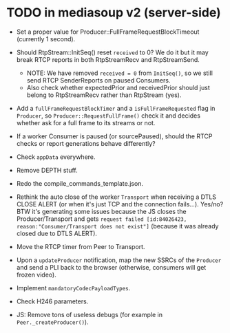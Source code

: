 # TODO in mediasoup v2 (server-side)

* Set a proper value for Producer::FullFrameRequestBlockTimeout (currently 1 second).

* Should RtpStream::InitSeq() reset `received` to 0? We do it but it may break RTCP reports in both RtpStreamRecv and RtpStreamSend.
  - NOTE: We have removed `received = 0` from `InitSeq()`, so we still send RTCP SenderReports on paused Consumers.
  - Also check whether expectedPrior and receivedPrior should just belong to RtpStreamRecv rather than RtpStream (yes).

* Add a `fullFrameRequestBlockTimer` and a `isFullFrameRequested` flag in `Producer`, so `Producer::RequestFullFrame()` check it and decides whether ask for a full frame to its streams or not.

* If a worker Consumer is paused (or sourcePaused), should the RTCP checks or report generations behave differently?

* Check `appData` everywhere.

* Remove DEPTH stuff.

* Redo the compile_commands_template.json.

* Rethink the auto close of the worker `Transport` when receiving a DTLS CLOSE ALERT (or when it's just TCP and the connection fails...). Yes/no? BTW it's generating some issues because the JS closes the Producer/Transport and gets `request failed [id:84026423, reason:"Consumer/Transport does not exist"]` (because it was already closed due to DTLS ALERT).

* Move the RTCP timer from Peer to Transport.

* Upon a `updateProducer` notification, map the new SSRCs of the `Producer` and send a PLI back to the browser (otherwise, consumers will get frozen video).

* Implement `mandatoryCodecPayloadTypes`.

* Check H246 parameters.

* JS: Remove tons of useless debugs (for example in `Peer._createProducer()`).
